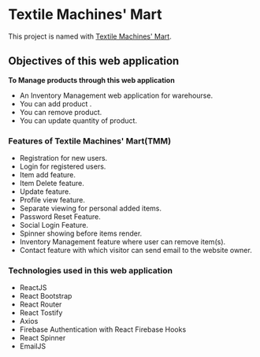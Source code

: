 # Textile Machines' Mart

This project is named with [Textile Machines' Mart](https://textilemachinesmart.web.app/).

## Objectives of this web application

**To Manage products through this web application**

- An Inventory Management web application for warehourse.
- You can add product .
- You can remove product.
- You can update quantity of product.

### Features of Textile Machines' Mart(TMM)

- Registration for new users.
- Login for registered users.
- Item add feature.
- Item Delete feature.
- Update feature.
- Profile view feature.
- Separate viewing for personal added items.
- Password Reset Feature.
- Social Login Feature.
- Spinner showing before items render.
- Inventory Management feature where user can remove item(s).
- Contact feature with which visitor can send email to the website owner.

### Technologies used in this web application

- ReactJS
- React Bootstrap
- React Router
- React Tostify
- Axios
- Firebase Authentication with React Firebase Hooks
- React Spinner
- EmailJS
